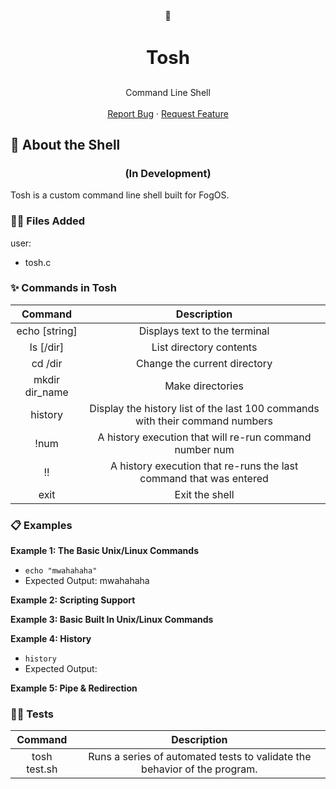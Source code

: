 <!-- SHELL LOGO -->
<div align="center">
    🐚
    <h3 align="center" style="font-size: 2.1em; font-weight: bolder;">Tosh</h3>

  <p align="center">
    Command Line Shell
    <br />
    <br />
    <a href="https://github.com/nestrada2/FogOS/issues/new?labels=bug&template=bug-report.md">Report Bug</a>
    ·
    <a href="https://github.com/nestrada2/FogOS/issues/new?labels=enhancement&template=feature-request.md">Request Feature</a>
  </p>
</div>

<!-- ABOUT THE SHELL -->
## 📖 About the Shell
<h3 align="center"><b>(In Development)</b></h3>
Tosh is a custom command line shell built for FogOS. 

<!-- FILES ADDED -->
### **📁➕ Files Added**
user:
- tosh.c

<!-- FEATURES -->
### **✨ Commands in Tosh**
| Command        | Description                                                                  | 
| :---------:    | :-----------:                                                                | 
| echo [string]  | Displays text to the terminal                                                | 
| ls [/dir]      | List directory contents                                                      |   
| cd /dir        | Change the current directory                                                 | 
| mkdir dir_name | Make directories                                                             | 
| history        | Display the history list of the last 100 commands with their command numbers | 
| !num           | A history execution that will re-run command number num                      | 
| !!             | A history execution that re-runs the last command that was entered           | 
| exit           | Exit the shell                                                               | 

<!-- EXAMPLES -->
### **📋 Examples**
 **Example 1: The Basic Unix/Linux Commands**
 * `echo "mwahahaha"`
 * Expected Output: mwahahaha 
 
 **Example 2: Scripting Support**
 
 **Example 3: Basic Built In Unix/Linux Commands**

 **Example 4: History**
 * `history `
 * Expected Output:

 **Example 5: Pipe & Redirection**

<!-- TEST -->
### **🧑‍🔬 Tests**
| Command      | Description                                                               | 
| :---------:  | :-----------:                                                             | 
| tosh test.sh | Runs a series of automated tests to validate the behavior of the program. | 
